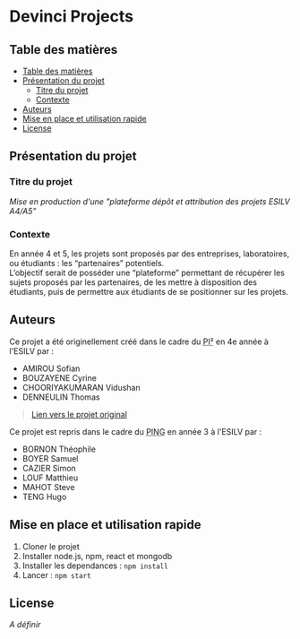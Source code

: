 Devinci Projects
================

## Table des matières

- [Table des matières](#table-des-mati%C3%A8res)
- [Présentation du projet](#pr%C3%A9sentation-du-projet)
    - [Titre du projet](#titre-du-projet)
    - [Contexte](#contexte)
- [Auteurs](#auteurs)
- [Mise en place et utilisation rapide](#mise-en-place-et-utilisation-rapide)
- [License](#license)

## Présentation du projet

### Titre du projet
*Mise en production d'une "plateforme dépôt et attribution des projets ESILV A4/A5"*

### Contexte
En année 4 et 5, les projets sont proposés par des entreprises, laboratoires, ou
étudiants : les “partenaires” potentiels.  
L’objectif serait de posséder une “plateforme”
permettant de récupérer les sujets proposés par les partenaires, de les mettre à disposition
des étudiants, puis de permettre aux étudiants de se positionner sur les projets.



## Auteurs

Ce projet a été originellement créé dans le cadre du <abbr title="Projet d’Innovation Industriel">PI²</abbr> en 4e année à l'ESILV par :
- AMIROU Sofian
- BOUZAYENE Cyrine
- CHOORIYAKUMARAN Vidushan
- DENNEULIN Thomas

 > [Lien vers le projet original](https://github.com/vidjul/Project-Submission-WebApp) 

Ce projet est repris dans le cadre du <abbr title="Projet de l’Ingénieur Numérique Généraliste">PING</abbr> en année 3 à l'ESILV par :
- BORNON Théophile
- BOYER Samuel
- CAZIER Simon
- LOUF Matthieu
- MAHOT Steve
- TENG Hugo

## Mise en place et utilisation rapide

1. Cloner le projet
2. Installer node.js, npm, react et mongodb
3. Installer les dependances : `npm install`
4. Lancer : `npm start`

## License

*A définir*



